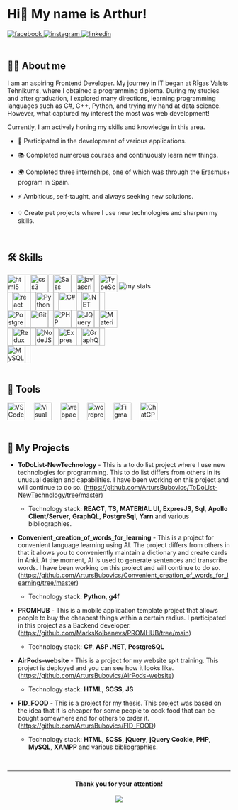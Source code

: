 <br clear="both">

# Hi👋 My name is Arthur!

<div align="left">
<a href="https://www.facebook.com/https://www.facebook.com/profile.php?id=100017181036981" target="_blank">
<img src=https://img.shields.io/badge/facebook-%232E87FB.svg?&style=for-the-badge&logo=facebook&logoColor=white alt=facebook style="margin-bottom: 5px;" />
</a>
<a href="https://instagram.com/https://www.instagram.com/arturubu/" target="_blank">
<img src=https://img.shields.io/badge/instagram-%23000000.svg?&style=for-the-badge&logo=instagram&logoColor=white alt=instagram style="margin-bottom: 5px;" />
</a>
<a href="https://linkedin.com/in/linkedin.com/in/artur-bubovich-24a971219" target="_blank">
<img src=https://img.shields.io/badge/linkedin-%231E77B5.svg?&style=for-the-badge&logo=linkedin&logoColor=white alt=linkedin style="margin-bottom: 5px;" />
</a>  
</div> 

<br>

## 👩‍💻 About me
I am an aspiring Frontend Developer. My journey in IT began at Rīgas Valsts Tehnikums, where I obtained a programming diploma. During my studies and after graduation, I explored many directions, learning programming languages such as C#, C++, Python, and trying my hand at data science. However, what captured my interest the most was web development!

Currently, I am actively honing my skills and knowledge in this area.

* 🔭 Participated in the development of various applications.

* 📚 Completed numerous courses and continuously learn new things.

* 🌍 Completed three internships, one of which was through the Erasmus+ program in Spain.

* ⚡ Ambitious, self-taught, and always seeking new solutions.

* 💡 Create pet projects where I use new technologies and sharpen my skills.

<br>

## 🛠 Skills

<div style="display: flex; justify-content: space-between;">
    <div style="width: 50%; display: flex; flex-wrap: wrap;">
      <img src="https://cdn.jsdelivr.net/gh/devicons/devicon/icons/html5/html5-original.svg" height="40" alt="html5 logo"  />
      <img width="12" />
      <img src="https://cdn.jsdelivr.net/gh/devicons/devicon/icons/css3/css3-original.svg" height="40" alt="css3 logo"  />
      <img width="12" />
      <img src="https://raw.githubusercontent.com/danielcranney/readme-generator/main/public/icons/skills/sass-colored.svg" height="40" alt="Sass"  />
      <img width="12" />
      <img src="https://cdn.jsdelivr.net/gh/devicons/devicon/icons/javascript/javascript-original.svg" height="40" alt="javascript logo"  />
      <img width="12" />
      <img src="https://raw.githubusercontent.com/danielcranney/readme-generator/main/public/icons/skills/typescript-colored.svg" height="40" alt="TypeScript"  />
      <img width="12" />
      <img src="https://cdn.jsdelivr.net/gh/devicons/devicon/icons/react/react-original.svg" height="40" alt="react logo"  />
      <img width="12" />
      <img src="https://raw.githubusercontent.com/danielcranney/readme-generator/main/public/icons/skills/python-colored.svg" height="40" alt="Python"  />
      <img width="12" />
      <img src="https://raw.githubusercontent.com/danielcranney/readme-generator/main/public/icons/skills/csharp-colored.svg" height="40" alt="C#"  />
      <img width="12" />
        <img src="https://raw.githubusercontent.com/danielcranney/readme-generator/main/public/icons/skills/dot-net-colored.svg" height="40" alt=".NET"  />
      <img width="12" />
      <img src="https://raw.githubusercontent.com/danielcranney/readme-generator/main/public/icons/skills/postgresql-colored.svg" height="40" alt="PostgreSQL"  />
      <img width="12" />
      <img src="https://raw.githubusercontent.com/danielcranney/readme-generator/main/public/icons/skills/git-colored.svg" height="40" alt="Git"  />
      <img width="12" />
      <img src="https://raw.githubusercontent.com/danielcranney/readme-generator/main/public/icons/skills/php-colored.svg" height="40" alt="PHP"  />
      <img width="12" />
      <img src="https://raw.githubusercontent.com/danielcranney/readme-generator/main/public/icons/skills/jquery-colored.svg" height="40" alt="JQuery"  />
      <img width="12" />
      <img src="https://raw.githubusercontent.com/danielcranney/readme-generator/main/public/icons/skills/materialui-colored.svg" height="40" alt="Material UI"  />
      <img width="12" />
      <img src="https://raw.githubusercontent.com/danielcranney/readme-generator/main/public/icons/skills/redux-colored.svg" height="40" alt="Redux"  />
      <img width="12" />
      <img src="https://raw.githubusercontent.com/danielcranney/readme-generator/main/public/icons/skills/nodejs-colored.svg" height="40" alt="NodeJS"  />
      <img width="12" />
      <img src="https://raw.githubusercontent.com/danielcranney/readme-generator/main/public/icons/skills/express-colored.svg" height="40" alt="Express.js"  />
      <img width="12" />
      <img src="https://raw.githubusercontent.com/danielcranney/readme-generator/main/public/icons/skills/graphql-colored.svg" height="40" alt="GraphQL"  />
      <img width="12" />
      <img src="https://raw.githubusercontent.com/danielcranney/readme-generator/main/public/icons/skills/mysql-colored.svg" height="40" alt="MySQL"  />
      <img width="12" />
    </div>
   <div style="width: 50%;">
     <br clear="both">
    <img alt="my stats" src="https://github-readme-stats.vercel.app/api/top-langs/?username=ArtursBubovics&layout=compact">
   </div>
</div>

<br>

## 🔧 Tools

<div align="left">
  <img src="https://upload.wikimedia.org/wikipedia/commons/thumb/9/9a/Visual_Studio_Code_1.35_icon.svg/512px-Visual_Studio_Code_1.35_icon.svg.png?20210804221519" height="40" alt="VS Code"  />
  <img width="12" />
  <img src="https://encrypted-tbn0.gstatic.com/images?q=tbn:ANd9GcQm6A0-IgSVSrDcsEYeygc18MkLfcjkFjiSNQ&s" height="40" alt="Visual studio"  />
  <img width="12" />
  <img src="https://cdn.simpleicons.org/webpack/8DD6F9" height="40" alt="webpack logo"  />
  <img width="12" />
  <img src="https://skillicons.dev/icons?i=wordpress" height="40" alt="wordpress logo"  />
  <img width="12" />
  <img src="https://raw.githubusercontent.com/danielcranney/readme-generator/main/public/icons/skills/figma-colored.svg" height="40" alt="Figma"  />
  <img width="12" />
  <img src="https://upload.wikimedia.org/wikipedia/commons/thumb/0/04/ChatGPT_logo.svg/2048px-ChatGPT_logo.svg.png" height="40" alt="ChatGPT"  />
  <img width="12" />
</div>

<br>

## 🚀 My Projects

* **ToDoList-NewTechnology** - This is a to do list project where I use new technologies for programming. This to do list differs from others in its unusual design and capabilities. I have been working on this project and will continue to do so. (https://github.com/ArtursBubovics/ToDoList-NewTechnology/tree/master)
  
    * Technology stack: **REACT**, **TS**, **MATERIAL UI**, **ExpresJS**, **Sql**, **Apollo Client/Server**, **GraphQL**, **PostgreSql**, **Yarn** and various bibliographies.
  
* **Convenient_creation_of_words_for_learning** - This is a project for convenient language learning using AI. The project differs from others in that it allows you to conveniently maintain a dictionary and create cards in Anki. At the moment, AI is used to generate sentences and transcribe words. I have been working on this project and will continue to do so. (https://github.com/ArtursBubovics/Convenient_creation_of_words_for_learning/tree/master)

    * Technology stack: **Python**, **g4f**

* **PROMHUB** - This is a mobile application template project that allows people to buy the cheapest things within a certain radius. I participated in this project as a Backend developer.
  (https://github.com/MarksKolbanevs/PROMHUB/tree/main)

    * Technology stack: **С#**, **ASP .NET**, **PostgreSQL**
* **AirPods-website** - This is a project for my website spit training. This project is deployed and you can see how it looks like. (https://github.com/ArtursBubovics/AirPods-website)

    * Technology stack: **HTML**, **SCSS**, **JS** 
* **FID_FOOD** - This is a project for my thesis. This project was based on the idea that it is cheaper for some people to cook food that can be bought somewhere and for others to order it.
  (https://github.com/ArtursBubovics/FID_FOOD)

    * Technology stack: **HTML**, **SCSS**, **jQuery**, **jQuery Cookie**, **PHP**, **MySQL**, **XAMPP** and various bibliographies.

<br>

----

<div align="center">
    
#### Thank you for your attention!

</div>


<div align="center">
<img src="https://komarev.com/ghpvc/?username=ArtursBubovics&&style=flat-square" align="center" />
</div>  



